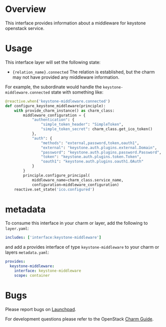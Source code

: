 # Overview

This interface provides information about a middleware for keystone openstack service.

# Usage

This interface layer will set the following state:

  * `{relation_name}.connected` The relation is established, but the charm may
    not have provided any middleware information.

For example, the subordinate would handle the `keystone-middleware.connected` state
with something like:

```python
@reactive.when('keystone-middleware.connected')
def configure_keystone_middleware(principle):
    with provide_charm_instance() as charm_class:
        middleware_configuration = {
            "authentication": {
                "simple_token_header": "SimpleToken",
                "simple_token_secret": charm_class.get_ico_token()
            },
            "auth": {
                "methods": "external,password,token,oauth1",
                "external": "keystone.auth.plugins.external.Domain",
                "password": "keystone.auth.plugins.password.Password",
                "token": "keystone.auth.plugins.token.Token",
                "oauth1": "keystone.auth.plugins.oauth1.OAuth"
            }
        }
        principle.configure_principal(
            middleware_name=charm_class.service_name,
            configuration=middleware_configuration)
    reactive.set_state('ico.configured')
```

# metadata

To consume this interface in your charm or layer, add the following to `layer.yaml`:

```yaml
includes: ['interface:keystone-middleware']
```

and add a provides interface of type `keystone-middleware` to your charm or layers `metadata.yaml`:

```yaml
provides:
  keystone-middleware:
    interface: keystone-middleware
    scope: container
```

# Bugs

Please report bugs on [Launchpad](https://bugs.launchpad.net/openstack-charms/+filebug).

For development questions please refer to the OpenStack [Charm Guide](https://github.com/openstack/charm-guide).
